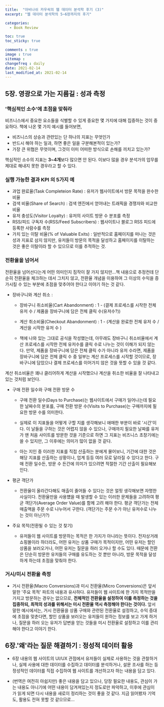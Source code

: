 ```yaml
---
title:  "아비나쉬 카우쉭의 웹 데이터 분석학 후기 (3)"
excerpt: "웹 데이터 분석학의 5~6장까지의 후기"

categories:
  - Book Review

toc: true
toc_sticky: true

comments : true
image : true
sitemap :
changefreq : daily
date: 2021-02-14
last_modified_at: 2021-02-14
---
```


## 5장. 영광으로 가는 지름길  : 성과 측정

### '핵심적인 소수'에 초점을 맞춰라
비즈니스에서 중요한 요소들을 식별할 수 있게 중요한 몇 가지에 대해 집중하는 것이 중요하다. 책에 나온 몇 가지 예시를 들어보면,

- 비즈니스의 상승과 관련있는 단 하나의 지표는 무엇인가
- 반드시 해야 하는 일과, 하면 좋은 일을 구분해본적이 있는가?
- 가장 큰 위협은 무엇이며, 그것이 이미 어떠한 방식으로 손해를 끼치고 있는가?

핵심적인 소수의 지표는 **3~4개**보다 많으면 안 된다. 이보다 많을 경우 분석가의 업무를 제대로 해내지 못한 경우라고 할 수 있다.

### 실행 가능한 결과 KPI 의 5가지 예

- 과업 완료율(Task Completeion Rate) : 유저가 웹사이트에서 방문 목적을 완수한 비율
- 검색 비율(Share of Search) : 검색 엔진에서 얻어내는 트래픽을 경쟁자와 비교한 비율
- 유저 충성도(Visitor Loyalty) : 유저의 사이트 방문 수 분포를 측정
- RSS/피드 구독자 수(RSS/Feed Subscribers) : 웹사이트나 블로그 RSS 피드에 등록한 사람수를 측정
- 가치 있는 이탈 비율(% of Valuable Exits) : 일반적으로 홈페이지를 떠나는 것은 성과 지표로 삼지 않지만, 유저들이 방문의 목적을 달성하고 홈페이지를 이탈하는 것은 좋은 이탈이라 할 수 있으므로 이를 추적하는 것.

### 전환율을 넘어서

전환율을 넘어선다는게 어떤 의미인지 짐작이 잘 가지 않지만...책 내용으로 추정컨데 단순히 전환율을 체크하는 데서 그치지 않고, 전환율 개념을 이용하여 그 이상의 수익을 증가시킬 수 있는 부분에 초점을 맞추어야 한다고 이야기 하는 것 같다.


- 장바구니와 계산 취소 :
  - 장바구니 취소비율(Cart Abandonment) : 1 - (결제 프로세스를 시작한 전체 유저 수 / 제품을 장바구니에 담은 전체 클릭 수(유저수?))
  - 계산 취소비율(Checkout Abandonment) : 1 - (계산을 완료한 전체 유저 수 / 계산을 시작한 유저 수 )

  - 책에 나와 있는 그대로 공식을 작성했는데, 아무래도 장바구니 취소비율에서 계산 프로세스를 시작한 전체 유저수를 클릭 수로 나누는 것이 이해가 되지 않는다. 만약, 제품을 장바구니에 담은 전체 클릭 수가 아니라 유저 수라면, 제품을 장바구니에 담은 전체 클릭 수 중 일부는 계산 프로세스를 시작할 것이므로, 장바구니에 담았으나 결제 프로세스를 이어가지 않은 것을 뜻할 수 있을 것 같다.

계산 취소비율은 꽤나 클리어하게 계산을 시작했으나 계산을 취소한 비율을 잘 나타내고 있는 것처럼 보인다.

- 구매 전환 일수와 구매 전환 방문 수
  - 구매 전환 일수(Days to Purchase)는 웹사이트에서 구매가 일어나는데 필요한 날짜수의 분포를, 구매 전환 방문 수(Visits to Purchase)는 구매까지에 필요한 방문 수를 의미한다.

  - 실제로 이 지표들을 어떻게 구할 지를 생각해보니 애매한 부분이 바로 '시간'이다. 이 날들을 구하는 것은 어렵지 않을 수 있으나, 구매까지 필요한 날짜를 유저가 맨 처음 사이트를 방문한 것을 기준으로 하면   그 지표는 비즈니스 초창기에는 쓸 수 있지만, 그 이후에는 의미가 많이 없을 것 같다.

  - 아는 지인 중 이러한 지표를 직접 산출하는 분에게 물어보니, 기간에 대한 것은 해당 지표를 산출하는 상황이나, 업계 등등 여러 모로 달라질 수 있다고 한다. 구매 전환 일수든, 방문 수 든간에 의미가 있으려면 적절한 기간 산출이 필요해보인다.

- 평균 객단가
  - 전환율이 올라간다해도 매출이 줄어들 수 있다는 것은 얼핏 생각해보면 자명한 사실이다. 전환율만을 사용헀을 때 발생할 수 있는 이러한 문제들을 고려하여 평균 객단가(Average Order Value)를 함께 고려 해야 한다. 평균 객단가는 전체 매출액을 주문 수로 나누어서 구한다. (객단가는 주문 수가 아닌 유저수로 나누는 것이 아닌가?)

- 주요 목적(전환될 수 있는 것 찾기)
  - 유저들이 웹 사이트를 방문하는 목적은 한 가지가 아니라는 뜻이다. 전자상거래 쇼핑몰이라 하더라도, 어떤 유저는 상품 구매가 목적이지만, 어떤 유저는 할인 상품을 보러오거나, 어떤 유저는 질문을 하러 오거나 할 수도 있다. 때문에 전환은 단순히 방문한 유저들의 구매를 유도하는 것 뿐만 아니라, 방문 목적을 달성하게 하는데 초점을 맞춰야 한다.

### 거시/미시 전환율 측정
- 거시 전환율(Macro Conversions)과 미시 전환율(Micro Conversions)은 앞서 말한 '주요 목적' 파트의 내용과 유사하다. 유저들이 웹 사이트에 한 가지 목적만을 가지고 방문하는 경우는 없으므로, **전체적인 전환율을 설정하여 이를 측정하는 것을 집중하되, 최적의 성과를 위해서는 미시 전환율 역시 측정해야 한다는 것이다.** 앞서 말한 예시에서는, 거시 전환율을 상품 구매와 관련된 전환율로 설정하고, 수익 증대에 초점을 맞춘다면, 할인 상품을 보러오는 유저들이 원하는 정보를 보고 가게 하거나, 질문을 하러 오는 유저가 답변을 얻는 것들을 미시 전환율로 설정하고 이를 관리해야 한다고 이야기 한다.

## 6장.'왜'라는 질문 해결하기 : 정성적 데이터 활용

- 6장 내용의 웹 사이트의 UI/UX 관점에서 유저들이 실제로 사용하는 것을 관찰하거나, 실제 사용에 대한 데이터를 수집하고 데이터를 분석하거나, 설문 조사를 하는 등 정성적인 데이터를 직접 수집하여 웹 사이트를 개선하고자 하는 내용을 담고 있다.

- (번역은 여전히 아쉽지만) 좋은 내용을 담고 있으나, 당장 필요한 내용도, 관심이 가는 내용도 아니기에 어떤 내용이 담겨져있는지 정도로만 파악하고, 이후에 관심이 가 읽게 되면 다시 내용을 새로이 정리하는 것이 좋을 것 같다. 지금 읽어봤자 기억도, 활용도 전혀 못할 것 같으므로... 
